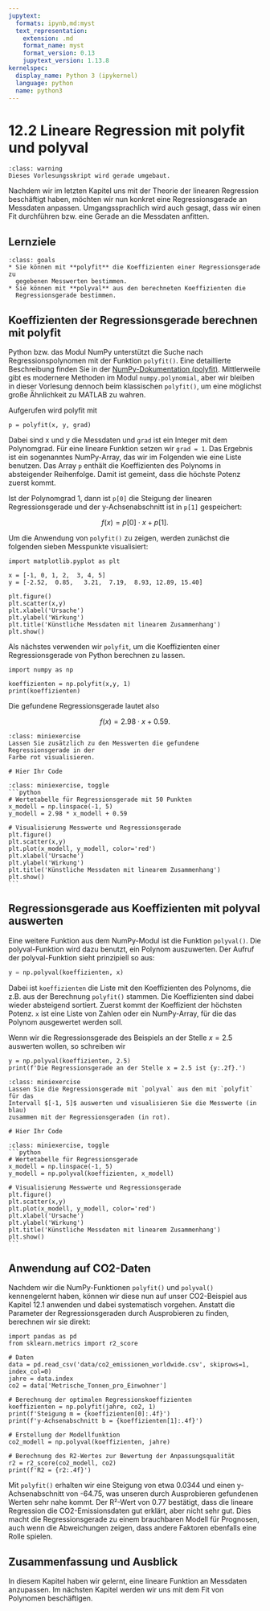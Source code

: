 ```yaml
---
jupytext:
  formats: ipynb,md:myst
  text_representation:
    extension: .md
    format_name: myst
    format_version: 0.13
    jupytext_version: 1.13.8
kernelspec:
  display_name: Python 3 (ipykernel)
  language: python
  name: python3
---
```


# 12.2 Lineare Regression mit polyfit und polyval

```{admonition} Hinweise zur Vorlesung Objektorientierte Programmierung im WiSe 2025/26
:class: warning
Dieses Vorlesungsskript wird gerade umgebaut.
```

Nachdem wir im letzten Kapitel uns mit der Theorie der linearen Regression
beschäftigt haben, möchten wir nun konkret eine Regressionsgerade an Messdaten
anpassen. Umgangssprachlich wird auch gesagt, dass wir einen Fit durchführen
bzw. eine Gerade an die Messdaten anfitten.

## Lernziele

```{admonition} Lernziele
:class: goals
* Sie können mit **polyfit** die Koeffizienten einer Regressionsgerade zu
  gegebenen Messwerten bestimmen.
* Sie können mit **polyval** aus den berechneten Koeffizienten die
  Regressionsgerade bestimmen.
```

## Koeffizienten der Regressionsgerade berechnen mit polyfit

Python bzw. das Modul NumPy unterstützt die Suche nach Regressionspolynomen mit
der Funktion `polyfit()`. Eine detaillierte Beschreibung finden Sie in der
[NumPy-Dokumentation
(polyfit)](https://numpy.org/doc/stable/reference/generated/numpy.polyfit.html#numpy-polyfit).
Mittlerweile gibt es modernere Methoden im Modul `numpy.polynomial`, aber wir
bleiben in dieser Vorlesung dennoch beim klassischen `polyfit()`, um eine
möglichst große Ähnlichkeit zu MATLAB zu wahren.

Aufgerufen wird polyfit mit

`p = polyfit(x, y, grad)`

Dabei sind x und y die Messdaten und `grad` ist ein Integer mit dem Polynomgrad.
Für eine lineare Funktion setzen wir `grad = 1`. Das Ergebnis ist ein
sogenanntes NumPy-Array, das wir im Folgenden wie eine Liste benutzen. Das Array
`p` enthält die Koeffizienten des Polynoms in absteigender Reihenfolge. Damit
ist gemeint, dass die höchste Potenz zuerst kommt.

Ist der Polynomgrad 1, dann ist `p[0]` die Steigung der linearen
Regressionsgerade und der y-Achsenabschnitt ist in `p[1]` gespeichert:

$$f(x) = p[0] \cdot x + p[1].$$

Um die Anwendung von `polyfit()` zu zeigen, werden zunächst die folgenden sieben
Messpunkte visualisiert:

```{code-cell}
import matplotlib.pyplot as plt

x = [-1, 0, 1, 2,  3, 4, 5]
y = [-2.52,  0.85,   3.21,  7.19,  8.93, 12.89, 15.40]

plt.figure()
plt.scatter(x,y)
plt.xlabel('Ursache')
plt.ylabel('Wirkung')
plt.title('Künstliche Messdaten mit linearem Zusammenhang')
plt.show()
```

Als nächstes verwenden wir `polyfit`, um die Koeffizienten einer
Regressionsgerade von Python berechnen zu lassen.

```{code-cell}
import numpy as np

koeffizienten = np.polyfit(x,y, 1)
print(koeffizienten)
```

Die gefundene Regressionsgerade lautet also

$$f(x) = 2.98\cdot x + 0.59.$$

```{admonition} Mini-Übung
:class: miniexercise
Lassen Sie zusätzlich zu den Messwerten die gefundene Regressionsgerade in der
Farbe rot visualisieren.
```

```{code-cell}
# Hier Ihr Code
```

````{admonition} Lösung
:class: miniexercise, toggle
```python
# Wertetabelle für Regressionsgerade mit 50 Punkten
x_modell = np.linspace(-1, 5)
y_modell = 2.98 * x_modell + 0.59

# Visualisierung Messwerte und Regressionsgerade
plt.figure()
plt.scatter(x,y)
plt.plot(x_modell, y_modell, color='red')
plt.xlabel('Ursache')
plt.ylabel('Wirkung')
plt.title('Künstliche Messdaten mit linearem Zusammenhang')
plt.show()
```
````

## Regressionsgerade aus Koeffizienten mit polyval auswerten

Eine weitere Funktion aus dem NumPy-Modul ist die Funktion `polyval()`. Die
polyval-Funktion wird dazu benutzt, ein Polynom auszuwerten. Der Aufruf der
polyval-Funktion sieht prinzipiell so aus:

```python
y = np.polyval(koeffizienten, x)
```

Dabei ist `koeffizienten` die Liste mit den Koeffizienten des Polynoms, die z.B.
aus der Berechnung `polyfit()` stammen. Die Koeffizienten sind dabei wieder
absteigend sortiert. Zuerst kommt der Koeffizient der höchsten Potenz. `x` ist
eine Liste von Zahlen oder ein NumPy-Array, für die das Polynom ausgewertet
werden soll.

Wenn wir die Regressionsgerade des Beispiels an der Stelle $x = 2.5$ auswerten
wollen, so schreiben wir

```{code-cell}
y = np.polyval(koeffizienten, 2.5)
print(f'Die Regressionsgerade an der Stelle x = 2.5 ist {y:.2f}.')
```

```{admonition} Mini-Übung
:class: miniexercise
Lassen Sie die Regressionsgerade mit `polyval` aus den mit `polyfit` für das
Intervall $[-1, 5]$ auswerten und visualisieren Sie die Messwerte (in blau)
zusammen mit der Regressionsgeraden (in rot).
```

```{code-cell}
# Hier Ihr Code
```

````{admonition} Lösung
:class: miniexercise, toggle
```python
# Wertetabelle für Regressionsgerade
x_modell = np.linspace(-1, 5)
y_modell = np.polyval(koeffizienten, x_modell)

# Visualisierung Messwerte und Regressionsgerade
plt.figure()
plt.scatter(x,y)
plt.plot(x_modell, y_modell, color='red')
plt.xlabel('Ursache')
plt.ylabel('Wirkung')
plt.title('Künstliche Messdaten mit linearem Zusammenhang')
plt.show()
```
````

## Anwendung auf CO2-Daten

Nachdem wir die NumPy-Funktionen `polyfit()` und `polyval()` kennengelernt
haben, können wir diese nun auf unser CO2-Beispiel aus Kapitel 12.1 anwenden und
dabei systematisch vorgehen. Anstatt die Parameter der Regressionsgeraden durch
Ausprobieren zu finden, berechnen wir sie direkt:

```{code-cell}
import pandas as pd
from sklearn.metrics import r2_score

# Daten
data = pd.read_csv('data/co2_emissionen_worldwide.csv', skiprows=1, index_col=0)
jahre = data.index
co2 = data['Metrische_Tonnen_pro_Einwohner']

# Berechnung der optimalen Regressionskoeffizienten
koeffizienten = np.polyfit(jahre, co2, 1)
print(f'Steigung m = {koeffizienten[0]:.4f}')
print(f'y-Achsenabschnitt b = {koeffizienten[1]:.4f}')

# Erstellung der Modellfunktion
co2_modell = np.polyval(koeffizienten, jahre)

# Berechnung des R2-Wertes zur Bewertung der Anpassungsqualität
r2 = r2_score(co2_modell, co2)
print(f'R2 = {r2:.4f}')
```

Mit `polyfit()` erhalten wir eine Steigung von etwa 0.0344 und einen
y-Achsenabschnitt von -64.75, was unseren durch Ausprobieren gefundenen Werten
sehr nahe kommt. Der R²-Wert von 0.77 bestätigt, dass die lineare Regression die
CO2-Emissionsdaten gut erklärt, aber nicht sehr gut. Dies macht die
Regressionsgerade zu einem brauchbaren Modell für Prognosen, auch wenn die
Abweichungen zeigen, dass andere Faktoren ebenfalls eine Rolle spielen.

## Zusammenfassung und Ausblick

In diesem Kapitel haben wir gelernt, eine lineare Funktion an Messdaten
anzupassen. Im nächsten Kapitel werden wir uns mit dem Fit von Polynomen
beschäftigen.
